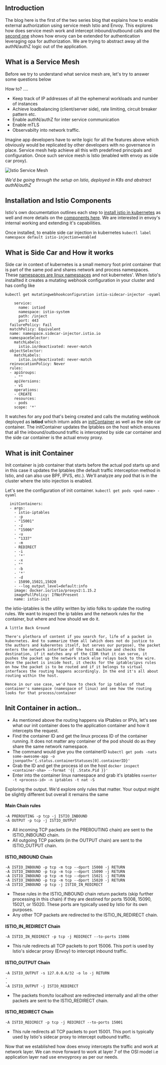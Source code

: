 ## Introduction

The blog here is the first of the two series blog that explains how to enable external authorization using service mesh Istio and Envoy. This explores how does service mesh work and intercept inbound/outbound calls and the [second one](./service-mesh-authN-authZ.md) shows how envoy can be extended for authentication leveraging opa for authorization. We are trying to abstract away all the authN/authZ logic out of the application.

## What is a Service Mesh

Before we try to understand what service mesh are, let's try to answer some questions below

How to? ....

* Keep track of IP addresses of all the ephemeral workloads and number of instances
* Achieve loadbalancing (client/server side), rate limiting, circuit breaker pattern etc.
* Enable authN/authZ for inter service communication
* Enable mTLS
* Observabilty into network traffic.

Imagine app developers have to write logic for all the features above which obviously would be replicated by other developers with no governance in place. Service mesh help achieve all this with predefined principals and configuration. Once such service mesh is Istio (enabled with envoy as side car proxy).

![Istio Service Mesh](./assets/service%20mesh/istio-architecture.png)

*We'd be going through the setup on Istio, deployed in K8s and abstract authN/authZ*

## Installation and Istio Components

Istio's own documentation outlines each step to [install istio in kubernetes](https://istio.io/latest/docs/setup/getting-started/) as well and more details on the [components here](https://istio.io/v1.4/docs/ops/deployment/architecture/#components). We are interested in envoy's internal working and extending it's capabilities.

Once installed, to enable side car injection in kubernetes ```kubectl label namespace default istio-injection=enabled```

## What is Side Car and How it works

Side car in context of kubernetes is a small memory foot print container that is part of the same pod and shares network and process namespaces. These [namespaces are linux namespaces](https://man7.org/linux/man-pages/man7/namespaces.7.html) and not kubernetes'. When Istio's installted it creates a mutating webhook configuration in your cluster and has config like

```kubectl get mutatingwebhookconfiguration istio-sidecar-injector -oyaml```

```
    service:
      name: istiod
      namespace: istio-system
      path: /inject
      port: 443
  failurePolicy: Fail
  matchPolicy: Equivalent
  name: namespace.sidecar-injector.istio.io
  namespaceSelector:
    matchLabels:
      istio.io/deactivated: never-match
  objectSelector:
    matchLabels:
      istio.io/deactivated: never-match
  reinvocationPolicy: Never
  rules:
  - apiGroups:
    - ""
    apiVersions:
    - v1
    operations:
    - CREATE
    resources:
    - pods
    scope: '*'

```

It watches for any pod that's being created and calls the mutating webhook deployed as **istiod** which inturn adds an [initContainer](https://github.com/istio/istio/blob/master/pkg/kube/inject/webhook.go#L1031) as well as the side car container. The initContainer updates the Iptables on the host which ensures that all the inbound/outbound traffic is intercepted by side car container and the side car container is the actual envoy proxy. 

## What is init Container

Init container is job container that starts before the actual pod starts up and in this case it updates the Iptables (the default traffic interception method in Istio, and can also use BPF, IPVS, etc.). We'll analyze any pod that is in the cluster where the istio injection is enabled.

Let's see the configuration of init container. ```kubectl get pods <pod-name> -oyaml```

```
  initContainers:
  - args:
    - istio-iptables
    - -p
    - "15001"
    - -z
    - "15006"
    - -u
    - "1337"
    - -m
    - REDIRECT
    - -i
    - '*'
    - -x
    - ""
    - -b
    - '*'
    - -d
    - 15090,15021,15020
    - --log_output_level=default:info
    image: docker.io/istio/proxyv2:1.15.2
    imagePullPolicy: IfNotPresent
    name: istio-init

```

the istio-iptables is the utility written by istio folks to update the routing rules. We want to inspect the ip tables and the network rules for the container, but where and how should we do it.

```
A little Back Ground

There's plethora of content if you search for, life of a packet in kubernetes. And to summarize them all (which does not do justice to the authors and kuberentes itself, but serves our purpose), the packet enters the network interface of the host machine and checks the destination, if it matches any of the CIDR that it can serve, it pushes the packet up the network stack else relays back to the wire.
Once the packet is inside host, it checks for the iptable/ipvs rules on how the packet is to be routed and if it belongs to virtual interfaces the routing happens accordingly. In the end it's all about routing within the host.

Hence in our use case, we'd have to check for ip tables of that container's namespace (namespace of linux) and see how the routing looks for that process/container
```

## Init Container in action..

* As mentioned above the routing happens via IPtables or IPVs, let's see what our init container does to the application container and how it intercepts the request.
* Find the container ID and get the linux process ID of the container running. It does not matter any container of the pod should do as they share the same network namespace.
* The command would give you the containerID ```kubectl get pods -nats some-awesome-app -o jsonpath='{.status.containerStatuses[0].containerID}'```
* Grab the ID and get the process id on the host ```docker inspect <container-sha> --format '{{ .State.Pid }}'```
* Enter into the container linux namespace and grab it's iptables ```nsenter -t <process-id> -n iptables -t nat -S```

Exploring the output. We'd explore only rules that matter. Your output might be slightly different but overall it remains the same

#### Main Chain rules

```
-A PREROUTING -p tcp -j ISTIO_INBOUND
-A OUTPUT -p tcp -j ISTIO_OUTPUT
```
* All incoming TCP packets (in the PREROUTING chain) are sent to the ISTIO_INBOUND chain.
* All outgoing TCP packets (in the OUTPUT chain) are sent to the ISTIO_OUTPUT chain.

#### ISTIO_INBOUND Chain

```
-A ISTIO_INBOUND -p tcp -m tcp --dport 15008 -j RETURN
-A ISTIO_INBOUND -p tcp -m tcp --dport 15090 -j RETURN
-A ISTIO_INBOUND -p tcp -m tcp --dport 15021 -j RETURN
-A ISTIO_INBOUND -p tcp -m tcp --dport 15020 -j RETURN
-A ISTIO_INBOUND -p tcp -j ISTIO_IN_REDIRECT
```

* These rules in the ISTIO_INBOUND chain return packets (skip further processing in this chain) if they are destined for ports 15008, 15090, 15021, or 15020. These ports are typically used by Istio for its own purposes.
* Any other TCP packets are redirected to the ISTIO_IN_REDIRECT chain.

#### ISTIO_IN_REDIRECT Chain

```
-A ISTIO_IN_REDIRECT -p tcp -j REDIRECT --to-ports 15006
```
* This rule redirects all TCP packets to port 15006. This port is used by Istio's sidecar proxy (Envoy) to intercept inbound traffic.


#### ISTIO_OUTPUT Chain

```
-A ISTIO_OUTPUT -s 127.0.0.6/32 -o lo -j RETURN
.
.
-A ISTIO_OUTPUT -j ISTIO_REDIRECT
```
* The packets from/to localhost are redirected internally and all the other packets are sent to the ISTIO_REDIRECT chain.

#### ISTIO_REDIRECT Chain

```
-A ISTIO_REDIRECT -p tcp -j REDIRECT --to-ports 15001
```
* This rule redirects all TCP packets to port 15001. This port is typically used by Istio's sidecar proxy to intercept outbound traffic.


Now that we established how does envoy intercepts the traffic and work at network layer. We can move forward to work at layer 7 of the OSI model i.e application layer nad use envoyproxy as per our needs.